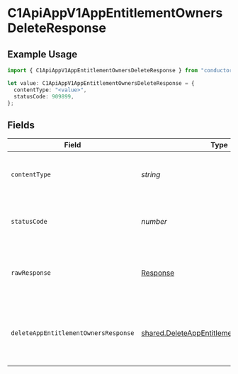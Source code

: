 # C1ApiAppV1AppEntitlementOwnersDeleteResponse

## Example Usage

```typescript
import { C1ApiAppV1AppEntitlementOwnersDeleteResponse } from "conductorone-sdk-typescript/sdk/models/operations";

let value: C1ApiAppV1AppEntitlementOwnersDeleteResponse = {
  contentType: "<value>",
  statusCode: 909899,
};
```

## Fields

| Field                                                                                                         | Type                                                                                                          | Required                                                                                                      | Description                                                                                                   |
| ------------------------------------------------------------------------------------------------------------- | ------------------------------------------------------------------------------------------------------------- | ------------------------------------------------------------------------------------------------------------- | ------------------------------------------------------------------------------------------------------------- |
| `contentType`                                                                                                 | *string*                                                                                                      | :heavy_check_mark:                                                                                            | HTTP response content type for this operation                                                                 |
| `statusCode`                                                                                                  | *number*                                                                                                      | :heavy_check_mark:                                                                                            | HTTP response status code for this operation                                                                  |
| `rawResponse`                                                                                                 | [Response](https://developer.mozilla.org/en-US/docs/Web/API/Response)                                         | :heavy_check_mark:                                                                                            | Raw HTTP response; suitable for custom response parsing                                                       |
| `deleteAppEntitlementOwnersResponse`                                                                          | [shared.DeleteAppEntitlementOwnersResponse](../../../sdk/models/shared/deleteappentitlementownersresponse.md) | :heavy_minus_sign:                                                                                            | the empty response message for deleting app entitlement owners.                                               |
